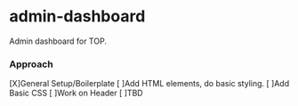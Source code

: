 # admin-dashboard
Admin dashboard for TOP.


### Approach
[X]General Setup/Boilerplate
[ ]Add HTML elements, do basic styling.
[ ]Add Basic CSS
[ ]Work on Header
[ ]TBD